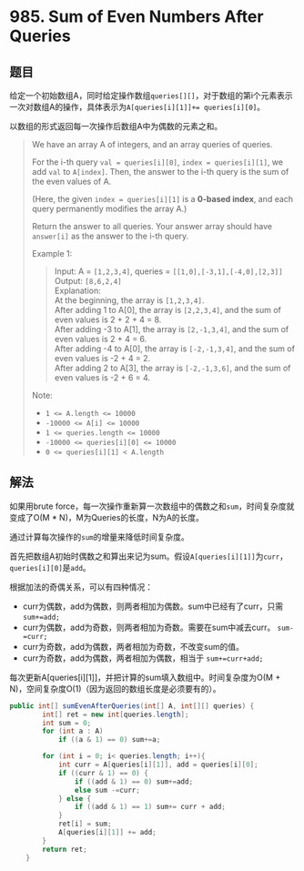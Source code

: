 # 985. Sum of Even Numbers After Queries

## 题目

给定一个初始数组A，同时给定操作数组`queries[][]`，对于数组的第i个元素表示一次对数组A的操作，具体表示为`A[queries[i][1]]+= queries[i][0]`。

以数组的形式返回每一次操作后数组A中为偶数的元素之和。

>We have an array A of integers, and an array queries of queries.
>
>For the i-th query `val = queries[i][0]`, `index = queries[i][1]`, we add `val` to `A[index]`.  Then, the answer to the i-th query is the sum of the even values of A.
>
>(Here, the given `index = queries[i][1]` is a **0-based index**, and each query permanently modifies the array A.)
>
>Return the answer to all queries.  Your answer array should have `answer[i]` as the answer to the i-th query.
>
>Example 1:
>
>>Input: A = `[1,2,3,4]`, queries = `[[1,0],[-3,1],[-4,0],[2,3]]`  
>>Output: `[8,6,2,4]`  
>>Explanation:  
>>At the beginning, the array is `[1,2,3,4]`.  
>>After adding 1 to A[0], the array is `[2,2,3,4]`, and the sum of even values is 2 + 2 + 4 = 8.  
>>After adding -3 to A[1], the array is `[2,-1,3,4]`, and the sum of even values is 2 + 4 = 6.  
>>After adding -4 to A[0], the array is `[-2,-1,3,4]`, and the sum of even values is -2 + 4 = 2.  
>>After adding 2 to A[3], the array is `[-2,-1,3,6]`, and the sum of even values is -2 + 6 = 4.  
>
>Note:
>
> - `1 <= A.length <= 10000`
> - `-10000 <= A[i] <= 10000`
> - `1 <= queries.length <= 10000`
> - `-10000 <= queries[i][0] <= 10000`
> - `0 <= queries[i][1] < A.length`

## 解法

如果用brute force，每一次操作重新算一次数组中的偶数之和`sum`，时间复杂度就变成了O(M * N)，M为Queries的长度，N为A的长度。

通过计算每次操作的`sum`的增量来降低时间复杂度。

首先把数组A初始时偶数之和算出来记为sum。假设`A[queries[i][1]]`为`curr`，`queries[i][0]`是`add`。

根据加法的奇偶关系，可以有四种情况：

- curr为偶数，add为偶数，则两者相加为偶数。sum中已经有了curr，只需 `sum+=add;`
- curr为偶数，add为奇数，则两者相加为奇数。需要在sum中减去curr。 `sum-=curr;`
- curr为奇数，add为偶数，两者相加为奇数，不改变sum的值。
- curr为奇数，add为偶数，两者相加为偶数，相当于 `sum+=curr+add;`

每次更新A[queries[i][1]]，并把计算的sum填入数组中。时间复杂度为O(M + N)，空间复杂度O(1)（因为返回的数组长度是必须要有的）。

```java
public int[] sumEvenAfterQueries(int[] A, int[][] queries) {
        int[] ret = new int[queries.length];
        int sum = 0;
        for (int a : A)
            if ((a & 1) == 0) sum+=a;

        for (int i = 0; i< queries.length; i++){
            int curr = A[queries[i][1]], add = queries[i][0];
            if ((curr & 1) == 0) {
                if ((add & 1) == 0) sum+=add;
                else sum -=curr;
            } else {
                if ((add & 1) == 1) sum+= curr + add;
            }
            ret[i] = sum;
            A[queries[i][1]] += add;
        }
        return ret;
    }
```
